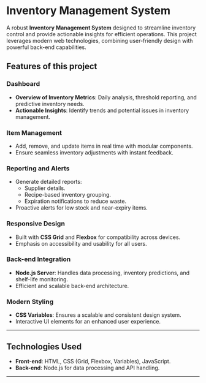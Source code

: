 # Inventory Management System

A robust **Inventory Management System** designed to streamline inventory control and provide actionable insights for efficient operations. This project leverages modern web technologies, combining user-friendly design with powerful back-end capabilities.

## Features of this project

### Dashboard
- **Overview of Inventory Metrics**: Daily analysis, threshold reporting, and predictive inventory needs.
- **Actionable Insights**: Identify trends and potential issues in inventory management.

### Item Management
- Add, remove, and update items in real time with modular components.
- Ensure seamless inventory adjustments with instant feedback.

### Reporting and Alerts
- Generate detailed reports:
  - Supplier details.
  - Recipe-based inventory grouping.
  - Expiration notifications to reduce waste.
- Proactive alerts for low stock and near-expiry items.

### Responsive Design
- Built with **CSS Grid** and **Flexbox** for compatibility across devices.
- Emphasis on accessibility and usability for all users.

### Back-end Integration
- **Node.js Server**: Handles data processing, inventory predictions, and shelf-life monitoring.
- Efficient and scalable back-end architecture.

### Modern Styling
- **CSS Variables**: Ensures a scalable and consistent design system.
- Interactive UI elements for an enhanced user experience.

---

## Technologies Used
- **Front-end**: HTML, CSS (Grid, Flexbox, Variables), JavaScript.
- **Back-end**: Node.js for data processing and API handling.

---
